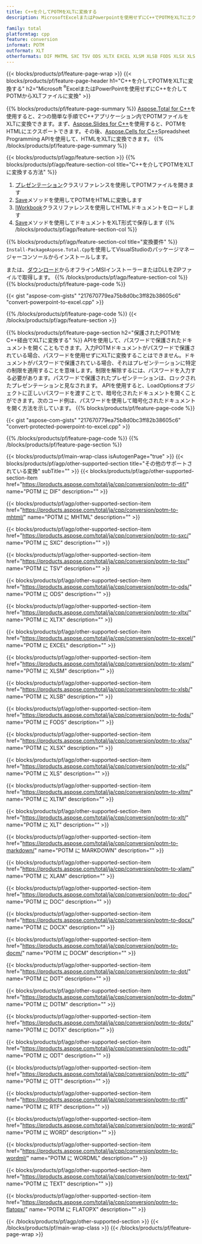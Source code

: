 ```yaml
---
title: C++を介してPOTMをXLTに変換する
description: MicrosoftExcelまたはPowerpointを使用せずにC++でPOTMをXLTにエクスポートする

family: total
platformtag: cpp
feature: conversion
informat: POTM
outformat: XLT
otherformats: DIF MHTML SXC TSV ODS XLTX EXCEL XLSM XLSB FODS XLSX XLS XLTM CSV MARKDOWN XLAM DOC DOCX DOCM DOT DOTM DOTX ODT OTT RTF WORD WORDML TEXT FLATOPX
---
```

{{< blocks/products/pf/feature-page-wrap >}}
{{< blocks/products/pf/feature-page-header h1="C++を介してPOTMをXLTに変換する" h2="Microsoft <sup>&reg;</sup>ExcelまたはPowerPointを使用せずにC++を介してPOTMからXLTファイルに変換" >}}

{{% blocks/products/pf/feature-page-summary %}}
[Aspose.Total for C++](https://products.aspose.com/total/cpp/)を使用すると、2つの簡単な手順でC++アプリケーション内でPOTMファイルをXLTに変換できます。まず、[Aspose.Slides for C++](https://products.aspose.com/slides/cpp/)を使用すると、POTMをHTMLにエクスポートできます。その後、[Aspose.Cells for C++](https://products.aspose.com/cells/cpp/)Spreadsheet Programming APIを使用して、HTMLをXLTに変換できます。 
{{% /blocks/products/pf/feature-page-summary  %}}

{{< blocks/products/pf/agp/feature-section >}}
{{% blocks/products/pf/agp/feature-section-col title="C++を介してPOTMをXLTに変換する方法" %}}
1. [プレゼンテーション](https://reference.aspose.com/slides/cpp/class/aspose.slides.presentation)クラスリファレンスを使用してPOTMファイルを開きます
2. [Save](https://reference.aspose.com/slides/cpp/class/aspose.slides.presentation#a06fe2a156063c8c3e5ada2713bb697ba)メソッドを使用してPOTMをHTMLに変換します
3. [IWorkbook](https://reference.aspose.com/cells/cpp/class/aspose.cells.i_workbook)クラスリファレンスを使用してHTMLドキュメントをロードします
4. [Save](https://reference.aspose.com/cells/cpp/class/aspose.cells.i_workbook#a5dc7de23f7ceba76a05dc1d49f51502e)メソッドを使用してドキュメントをXLT形式で保存します
{{% /blocks/products/pf/agp/feature-section-col %}}

{{% blocks/products/pf/agp/feature-section-col title="変換要件" %}}
```Install-PackageAspose.Total.Cpp```を使用してVisualStudioのパッケージマネージャーコンソールからインストールします。

または、[ダウンロード](https://downloads.aspose.com/total/cpp)からオフラインMSIインストーラーまたはDLLをZIPファイルで取得します。
{{% /blocks/products/pf/agp/feature-section-col %}}
{{% blocks/products/pf/feature-page-code %}}

{{< gist "aspose-com-gists" "217670779ea75b8d0bc3ff82b38605c6" "convert-powerpoint-to-excel.cpp" >}}



{{% /blocks/products/pf/feature-page-code %}}
{{< /blocks/products/pf/agp/feature-section >}}

{{% blocks/products/pf/feature-page-section  h2="保護されたPOTMをC++経由でXLTに変換する" %}}
APIを使用して、パスワードで保護されたドキュメントを開くこともできます。入力POTMドキュメントがパスワードで保護されている場合、パスワードを使用せずにXLTに変換することはできません。ドキュメントがパスワードで保護されている場合、それはプレゼンテーションに特定の制限を適用することを意味します。制限を解除するには、パスワードを入力する必要があります。パスワードで保護されたプレゼンテーションは、ロックされたプレゼンテーションと見なされます。 APIを使用すると、LoadOptionsオブジェクトに正しいパスワードを渡すことで、暗号化されたドキュメントを開くことができます。次のコード例は、パスワードを使用して暗号化されたドキュメントを開く方法を示しています。
{{% blocks/products/pf/feature-page-code %}}

{{< gist "aspose-com-gists" "217670779ea75b8d0bc3ff82b38605c6" "convert-protected-powerpoint-to-excel.cpp" >}}

{{% /blocks/products/pf/feature-page-code  %}}
{{% /blocks/products/pf/feature-page-section %}}

{{< blocks/products/pf/main-wrap-class isAutogenPage="true" >}}
{{< blocks/products/pf/agp/other-supported-section title="その他のサポートされている変換" subTitle="" >}}
{{< blocks/products/pf/agp/other-supported-section-item href="https://products.aspose.com/total/ja/cpp/conversion/potm-to-dif/" name="POTM に DIF" description="" >}}

{{< blocks/products/pf/agp/other-supported-section-item href="https://products.aspose.com/total/ja/cpp/conversion/potm-to-mhtml/" name="POTM に MHTML" description="" >}}

{{< blocks/products/pf/agp/other-supported-section-item href="https://products.aspose.com/total/ja/cpp/conversion/potm-to-sxc/" name="POTM に SXC" description="" >}}

{{< blocks/products/pf/agp/other-supported-section-item href="https://products.aspose.com/total/ja/cpp/conversion/potm-to-tsv/" name="POTM に TSV" description="" >}}

{{< blocks/products/pf/agp/other-supported-section-item href="https://products.aspose.com/total/ja/cpp/conversion/potm-to-ods/" name="POTM に ODS" description="" >}}

{{< blocks/products/pf/agp/other-supported-section-item href="https://products.aspose.com/total/ja/cpp/conversion/potm-to-xltx/" name="POTM に XLTX" description="" >}}

{{< blocks/products/pf/agp/other-supported-section-item href="https://products.aspose.com/total/ja/cpp/conversion/potm-to-excel/" name="POTM に EXCEL" description="" >}}

{{< blocks/products/pf/agp/other-supported-section-item href="https://products.aspose.com/total/ja/cpp/conversion/potm-to-xlsm/" name="POTM に XLSM" description="" >}}

{{< blocks/products/pf/agp/other-supported-section-item href="https://products.aspose.com/total/ja/cpp/conversion/potm-to-xlsb/" name="POTM に XLSB" description="" >}}

{{< blocks/products/pf/agp/other-supported-section-item href="https://products.aspose.com/total/ja/cpp/conversion/potm-to-fods/" name="POTM に FODS" description="" >}}

{{< blocks/products/pf/agp/other-supported-section-item href="https://products.aspose.com/total/ja/cpp/conversion/potm-to-xlsx/" name="POTM に XLSX" description="" >}}

{{< blocks/products/pf/agp/other-supported-section-item href="https://products.aspose.com/total/ja/cpp/conversion/potm-to-xls/" name="POTM に XLS" description="" >}}

{{< blocks/products/pf/agp/other-supported-section-item href="https://products.aspose.com/total/ja/cpp/conversion/potm-to-xltm/" name="POTM に XLTM" description="" >}}

{{< blocks/products/pf/agp/other-supported-section-item href="https://products.aspose.com/total/ja/cpp/conversion/potm-to-xlt/" name="POTM に XLT" description="" >}}

{{< blocks/products/pf/agp/other-supported-section-item href="https://products.aspose.com/total/ja/cpp/conversion/potm-to-markdown/" name="POTM に MARKDOWN" description="" >}}

{{< blocks/products/pf/agp/other-supported-section-item href="https://products.aspose.com/total/ja/cpp/conversion/potm-to-xlam/" name="POTM に XLAM" description="" >}}

{{< blocks/products/pf/agp/other-supported-section-item href="https://products.aspose.com/total/ja/cpp/conversion/potm-to-doc/" name="POTM に DOC" description="" >}}

{{< blocks/products/pf/agp/other-supported-section-item href="https://products.aspose.com/total/ja/cpp/conversion/potm-to-docx/" name="POTM に DOCX" description="" >}}

{{< blocks/products/pf/agp/other-supported-section-item href="https://products.aspose.com/total/ja/cpp/conversion/potm-to-docm/" name="POTM に DOCM" description="" >}}

{{< blocks/products/pf/agp/other-supported-section-item href="https://products.aspose.com/total/ja/cpp/conversion/potm-to-dot/" name="POTM に DOT" description="" >}}

{{< blocks/products/pf/agp/other-supported-section-item href="https://products.aspose.com/total/ja/cpp/conversion/potm-to-dotm/" name="POTM に DOTM" description="" >}}

{{< blocks/products/pf/agp/other-supported-section-item href="https://products.aspose.com/total/ja/cpp/conversion/potm-to-dotx/" name="POTM に DOTX" description="" >}}

{{< blocks/products/pf/agp/other-supported-section-item href="https://products.aspose.com/total/ja/cpp/conversion/potm-to-odt/" name="POTM に ODT" description="" >}}

{{< blocks/products/pf/agp/other-supported-section-item href="https://products.aspose.com/total/ja/cpp/conversion/potm-to-ott/" name="POTM に OTT" description="" >}}

{{< blocks/products/pf/agp/other-supported-section-item href="https://products.aspose.com/total/ja/cpp/conversion/potm-to-rtf/" name="POTM に RTF" description="" >}}

{{< blocks/products/pf/agp/other-supported-section-item href="https://products.aspose.com/total/ja/cpp/conversion/potm-to-word/" name="POTM に WORD" description="" >}}

{{< blocks/products/pf/agp/other-supported-section-item href="https://products.aspose.com/total/ja/cpp/conversion/potm-to-wordml/" name="POTM に WORDML" description="" >}}

{{< blocks/products/pf/agp/other-supported-section-item href="https://products.aspose.com/total/ja/cpp/conversion/potm-to-text/" name="POTM に TEXT" description="" >}}

{{< blocks/products/pf/agp/other-supported-section-item href="https://products.aspose.com/total/ja/cpp/conversion/potm-to-flatopx/" name="POTM に FLATOPX" description="" >}}


{{< /blocks/products/pf/agp/other-supported-section >}}
{{< /blocks/products/pf/main-wrap-class >}}
{{< /blocks/products/pf/feature-page-wrap >}}